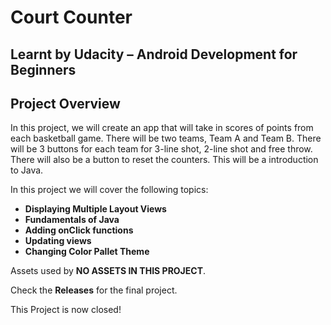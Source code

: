 # Court Counter
## Learnt by Udacity – Android Development for Beginners

## Project Overview 
In this project, we will create an app that will take in scores of points from each basketball game. There will be two teams, Team A and Team B. There will be 3 buttons for each team for 3-line shot, 2-line shot and free throw. There will also be a button to reset the counters. This will be a introduction to Java.

In this project we will cover the following topics:
- **Displaying Multiple Layout Views**
- **Fundamentals of Java**
- **Adding onClick functions**
- **Updating views**
- **Changing Color Pallet Theme**

Assets used by **NO ASSETS IN THIS PROJECT**.

Check the **Releases** for the final project.

This Project is now closed!
